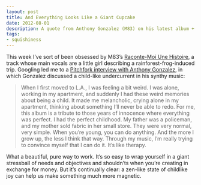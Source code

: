 ```yaml
---
layout: post
title: And Everything Looks Like a Giant Cupcake
date: 2012-08-01
description: A quote from Anthony Gonzalez (M83) on his latest album + the way we work.
tags:
- squishiness
---
```


This week I’ve sort of been obsessed by M83&rsquo;s [Raconte-Moi Une Histoire]( http://grooveshark.com/s/Raconte+Moi+Une+Histoire/4ehAN7?src=5), a track whose main vocals are a little girl describing a rainforest-frog-induced trip. Googling led me to a [Pitchfork interview with Anthony Gonzalez]( http://pitchfork.com/features/interviews/8680-m83/), in which Gonzalez discussed a child-like undercurrent in his synthy music:

> When I first moved to L.A., I was feeling a bit weird. I was alone, working in my apartment, and suddenly I had these weird memories about being a child. It made me melancholic, crying alone in my apartment, thinking about something I’ll never be able to redo. For me, this album is a tribute to those years of innocence where everything was perfect. I had the perfect childhood. My father was a policeman, and my mother sold fabric in her small store. They were very normal, very simple. When you’re young, you can do anything. And the more I grow up, the less I think that way. Through my music, I’m really trying to convince myself that I can do it. It’s like therapy.

What a beautiful, pure way to work. It’s so easy to wrap yourself in a giant stressball of needs and objectives and shouldn’ts when you’re creating in exchange for money. But it’s continually clear: a zen-like state of childlike joy can help us make something much more magnetic.
